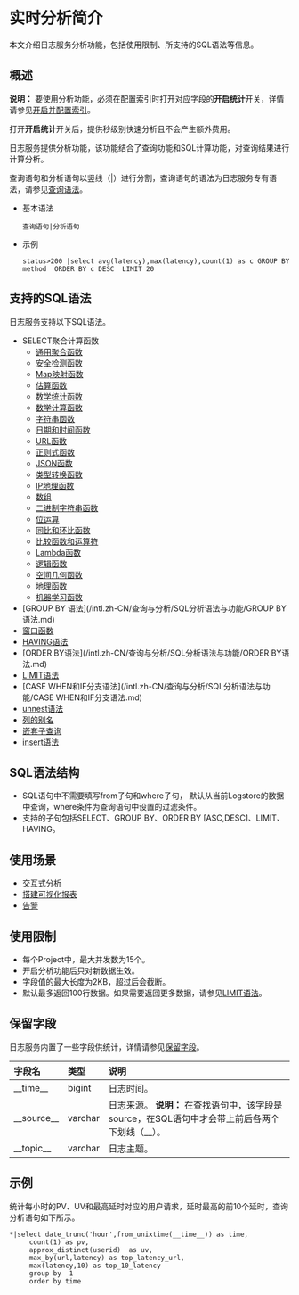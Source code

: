 # 实时分析简介

本文介绍日志服务分析功能，包括使用限制、所支持的SQL语法等信息。

## 概述

**说明：** 要使用分析功能，必须在配置索引时打开对应字段的**开启统计**开关，详情请参见[开启并配置索引](/intl.zh-CN/查询与分析/开启并配置索引.md)。

打开**开启统计**开关后，提供秒级别快速分析且不会产生额外费用。

日志服务提供分析功能，该功能结合了查询功能和SQL计算功能，对查询结果进行计算分析。

查询语句和分析语句以竖线（\|）进行分割，查询语句的语法为日志服务专有语法，请参见[查询语法](/intl.zh-CN/查询与分析/查询语法与功能/查询语法.md)。

-   基本语法

    ```
    查询语句|分析语句
    ```

-   示例

    ```
    status>200 |select avg(latency),max(latency),count(1) as c GROUP BY  method  ORDER BY c DESC  LIMIT 20
    ```


## 支持的SQL语法

日志服务支持以下SQL语法。

-   SELECT聚合计算函数
    -   [通用聚合函数](/intl.zh-CN/查询与分析/SQL分析语法与功能/通用聚合函数.md)
    -   [安全检测函数](/intl.zh-CN/查询与分析/SQL分析语法与功能/安全检测函数.md)
    -   [Map映射函数](/intl.zh-CN/查询与分析/SQL分析语法与功能/Map映射函数.md)
    -   [估算函数](/intl.zh-CN/查询与分析/SQL分析语法与功能/估算函数.md)
    -   [数学统计函数](/intl.zh-CN/查询与分析/SQL分析语法与功能/数学统计函数.md)
    -   [数学计算函数](/intl.zh-CN/查询与分析/SQL分析语法与功能/数学计算函数.md)
    -   [字符串函数](/intl.zh-CN/查询与分析/SQL分析语法与功能/字符串函数.md)
    -   [日期和时间函数](/intl.zh-CN/查询与分析/SQL分析语法与功能/日期和时间函数.md)
    -   [URL函数](/intl.zh-CN/查询与分析/SQL分析语法与功能/URL函数.md)
    -   [正则式函数](/intl.zh-CN/查询与分析/SQL分析语法与功能/正则式函数.md)
    -   [JSON函数](/intl.zh-CN/查询与分析/SQL分析语法与功能/JSON函数.md)
    -   [类型转换函数](/intl.zh-CN/查询与分析/SQL分析语法与功能/类型转换函数.md)
    -   [IP地理函数](/intl.zh-CN/查询与分析/SQL分析语法与功能/IP地理函数.md)
    -   [数组](/intl.zh-CN/查询与分析/SQL分析语法与功能/数组.md)
    -   [二进制字符串函数](/intl.zh-CN/查询与分析/SQL分析语法与功能/二进制字符串函数.md)
    -   [位运算](/intl.zh-CN/查询与分析/SQL分析语法与功能/位运算.md)
    -   [同比和环比函数](/intl.zh-CN/查询与分析/SQL分析语法与功能/同比和环比函数.md)
    -   [比较函数和运算符](/intl.zh-CN/查询与分析/SQL分析语法与功能/比较函数和运算符.md)
    -   [Lambda函数](/intl.zh-CN/查询与分析/SQL分析语法与功能/Lambda函数.md)
    -   [逻辑函数](/intl.zh-CN/查询与分析/SQL分析语法与功能/逻辑函数.md)
    -   [空间几何函数](/intl.zh-CN/查询与分析/SQL分析语法与功能/空间几何函数.md)
    -   [地理函数](/intl.zh-CN/查询与分析/SQL分析语法与功能/地理函数.md)
    -   [机器学习函数](/intl.zh-CN/查询与分析/机器学习语法与函数/概述.md)
-   [GROUP BY 语法](/intl.zh-CN/查询与分析/SQL分析语法与功能/GROUP BY 语法.md)
-   [窗口函数](/intl.zh-CN/查询与分析/SQL分析语法与功能/窗口函数.md)
-   [HAVING语法](/intl.zh-CN/查询与分析/SQL分析语法与功能/HAVING语法.md)
-   [ORDER BY语法](/intl.zh-CN/查询与分析/SQL分析语法与功能/ORDER BY语法.md)
-   [LIMIT语法](/intl.zh-CN/查询与分析/SQL分析语法与功能/LIMIT语法.md)
-   [CASE WHEN和IF分支语法](/intl.zh-CN/查询与分析/SQL分析语法与功能/CASE WHEN和IF分支语法.md)
-   [unnest语法](/intl.zh-CN/查询与分析/SQL分析语法与功能/unnest语法.md)
-   [列的别名](/intl.zh-CN/查询与分析/SQL分析语法与功能/列的别名.md)
-   [嵌套子查询](/intl.zh-CN/查询与分析/SQL分析语法与功能/嵌套子查询.md)
-   [insert语法](/intl.zh-CN/查询与分析/SQL分析语法与功能/insert语法.md)

## SQL语法结构

-   SQL语句中不需要填写from子句和where子句， 默认从当前Logstore的数据中查询，where条件为查询语句中设置的过滤条件。
-   支持的子句包括SELECT、GROUP BY、ORDER BY \[ASC,DESC\]、LIMIT、HAVING。

## 使用场景

-   交互式分析
-   [搭建可视化报表](/intl.zh-CN/可视化与告警/统计图表/图表说明.md)
-   [告警](/intl.zh-CN/可视化与告警/告警/简介.md)

## 使用限制

-   每个Project中，最大并发数为15个。
-   开启分析功能后只对新数据生效。
-   字段值的最大长度为2KB，超过后会截断。
-   默认最多返回100行数据。如果需要返回更多数据，请参见[LIMIT语法](/intl.zh-CN/查询与分析/SQL分析语法与功能/LIMIT语法.md)。

## 保留字段

日志服务内置了一些字段供统计，详情请参见[保留字段](/intl.zh-CN/产品简介/限制说明/保留字段.md)。

|字段名|类型|说明|
|:--|:-|:-|
|\_\_time\_\_|bigint|日志时间。|
|\_\_source\_\_|varchar|日志来源。 **说明：** 在查找语句中，该字段是source，在SQL语句中才会带上前后各两个下划线（\_\_）。 |
|\_\_topic\_\_|varchar|日志主题。|

## 示例

统计每小时的PV、UV和最高延时对应的用户请求，延时最高的前10个延时，查询分析语句如下所示。

```
*|select date_trunc('hour',from_unixtime(__time__)) as time, 
     count(1) as pv, 
     approx_distinct(userid)  as uv,
     max_by(url,latency) as top_latency_url,
     max(latency,10) as top_10_latency
     group by  1
     order by time
```


